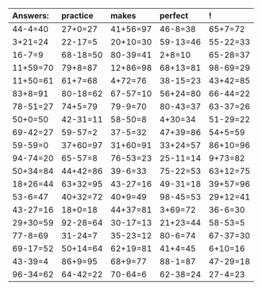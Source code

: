 | Answers: | practice | makes | perfect | ! |
| :--- | :--- | :--- | :--- | :--- |
| 44-4=40 | 27+0=27 | 41+56=97 | 46-8=38 | 65+7=72 | 
| 3+21=24 | 22-17=5 | 20+10=30 | 59-13=46 | 55-22=33 | 
| 16-7=9 | 68-18=50 | 80-39=41 | 2+8=10 | 65-28=37 | 
| 11+59=70 | 79+8=87 | 12+86=98 | 68+13=81 | 98-69=29 | 
| 11+50=61 | 61+7=68 | 4+72=76 | 38-15=23 | 43+42=85 | 
| 83+8=91 | 80-18=62 | 67-57=10 | 56+24=80 | 66-44=22 | 
| 78-51=27 | 74+5=79 | 79-9=70 | 80-43=37 | 63-37=26 | 
| 50+0=50 | 42-31=11 | 58-50=8 | 4+30=34 | 51-29=22 | 
| 69-42=27 | 59-57=2 | 37-5=32 | 47+39=86 | 54+5=59 | 
| 59-59=0 | 37+60=97 | 31+60=91 | 33+24=57 | 86+10=96 | 
| 94-74=20 | 65-57=8 | 76-53=23 | 25-11=14 | 9+73=82 | 
| 50+34=84 | 44+42=86 | 39-6=33 | 75-22=53 | 63+12=75 | 
| 18+26=44 | 63+32=95 | 43-27=16 | 49-31=18 | 39+57=96 | 
| 53-6=47 | 40+32=72 | 40+9=49 | 98-45=53 | 29+12=41 | 
| 43-27=16 | 18+0=18 | 44+37=81 | 3+69=72 | 36-6=30 | 
| 29+30=59 | 92-28=64 | 30-17=13 | 21+23=44 | 58-53=5 | 
| 77-8=69 | 31-24=7 | 35-23=12 | 80-6=74 | 67-37=30 | 
| 69-17=52 | 50+14=64 | 62+19=81 | 41+4=45 | 6+10=16 | 
| 43-39=4 | 86+9=95 | 68+9=77 | 88-1=87 | 47-29=18 | 
| 96-34=62 | 64-42=22 | 70-64=6 | 62-38=24 | 27-4=23 | 
